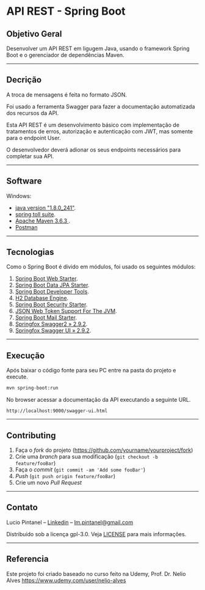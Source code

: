# API REST - Spring Boot

## Objetivo Geral
Desenvolver um API REST em ligugem Java, usando o framework Spring Boot e o gerenciador de dependências Maven.

---

## Decrição
A troca de mensagens é feita no formato JSON.

Foi usado a ferramenta Swagger para fazer a documentação automatizada dos recursos da API.

Esta API REST é um desenvolvimento básico com implementação de tratamentos de erros, autorização e autenticação com JWT, mas somente para o endpoint User.

O desenvolvedor deverá adionar os seus endpoints necessários para completar sua API.

---

## Software
Windows:

* [java version "1.8.0_241"](https://www.oracle.com/java/technologies/javase-jdk8-downloads.html).
* [spring toll suite](https://spring.io/tools).
* [Apache Maven 3.6.3 ](https://maven.apache.org/guides/getting-started/windows-prerequisites.html).
* [Postman](https://www.postman.com/downloads/)

---

## Tecnologias
Como o Spring Boot é divido em módulos, foi usado os seguintes módulos:

1. [Spring Boot Web Starter](https://mvnrepository.com/artifact/org.springframework.boot/spring-boot-starter-web).
2. [Spring Boot Data JPA Starter](https://mvnrepository.com/artifact/org.springframework.boot/spring-boot-starter-data-jpa).
3. [Spring Boot Developer Tools](https://mvnrepository.com/artifact/org.springframework.boot/spring-boot-devtools).
4. [H2 Database Engine](https://mvnrepository.com/artifact/com.h2database/h2).
5. [Spring Boot Security Starter](https://mvnrepository.com/artifact/org.springframework.boot/spring-boot-starter-security).
6. [JSON Web Token Support For The JVM](https://mvnrepository.com/artifact/io.jsonwebtoken/jjwt).
7. [Spring Boot Mail Starter](https://mvnrepository.com/artifact/org.springframework.boot/spring-boot-starter-mail).
8. [Springfox Swagger2 » 2.9.2](https://mvnrepository.com/artifact/io.springfox/springfox-swagger2).
9. [Springfox Swagger UI » 2.9.2](https://mvnrepository.com/artifact/io.springfox/springfox-swagger-ui).

---

## Execução
Após baixar o código fonte para seu PC entre na pasta do projeto e execute.

```sh
mvn spring-boot:run
```

No browser acessar a documentação da API executando a seguinte URL.


`http://localhost:9000/swagger-ui.html`


---

## Contributing

1. Faça o _fork_ do projeto (<https://github.com/yourname/yourproject/fork>)
2. Crie uma _branch_ para sua modificação (`git checkout -b feature/fooBar`)
3. Faça o _commit_ (`git commit -am 'Add some fooBar'`)
4. _Push_ (`git push origin feature/fooBar`)
5. Crie um novo _Pull Request_

---

## Contato

Lucio Pintanel – [Linkedin](https://www.linkedin.com/in/lucio-pintanel-89a68057/) – lm.pintanel@gmail.com

Distribuído sob a licença gpl-3.0. Veja [LICENSE](/licenses/gpl-3.0.txt) para mais informações.

---

## Referencia
Este projeto foi criado baseado no curso feito na Udemy, Prof. Dr. Nelio Alves
https://www.udemy.com/user/nelio-alves